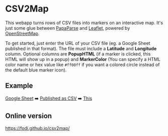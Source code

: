 # CSV2Map
This webapp turns rows of CSV files into markers on an interactive map. It's just some glue between [PapaParse](https://www.papaparse.com/) and [Leaflet](https://leafletjs.com/), powered by [OpenStreetMap](https://www.openstreetmap.org/).

To get started, just enter the URL of your CSV file (eg. a Google Sheet published in that format). The file must include a **Latitude** and **Longitude** column. Optional columns are **PopupHTML** (if a marker is clicked, this HTML will show up in a popup) and **MarkerColor** (You can specify a HTML color name or hex value like `#ff00ff` if you want a colored circle instead of the default blue marker icon).

## Example
[Google Sheet](https://docs.google.com/spreadsheets/d/1dski_07gHa9LGK2491SN4-FepTHpsiaSQU9aY1CRoPc) ➡️ [Published as CSV](https://docs.google.com/spreadsheets/d/e/2PACX-1vTrTyLnsl1Z8d48GBXT2fy-PbNEeo1AGa4U_-q9E3opt_gcvq73JVrWXoAAR4wrCqlOUZHO61rHVZVL/pub?single=true&output=csv) ➡️ [This](https://fodi.github.io/csv2map/?csv_url=https%3A%2F%2Fdocs.google.com%2Fspreadsheets%2Fd%2Fe%2F2PACX-1vTrTyLnsl1Z8d48GBXT2fy-PbNEeo1AGa4U_-q9E3opt_gcvq73JVrWXoAAR4wrCqlOUZHO61rHVZVL%2Fpub%3Fsingle%3Dtrue%26output%3Dcsv)

## Online version
https://fodi.github.io/csv2map/
